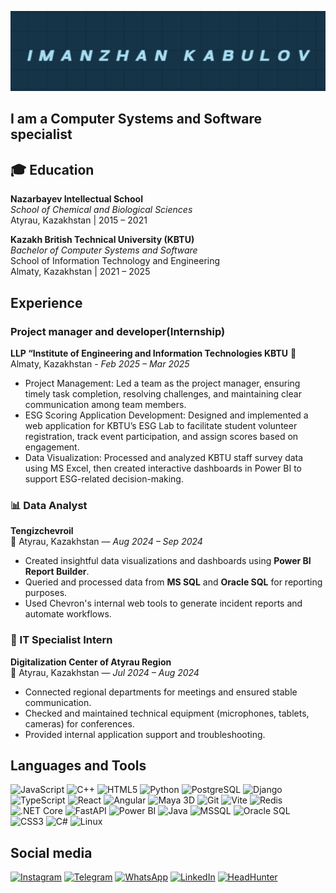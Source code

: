 ![Header](https://github.com/Imanzhan/Imanzhan/blob/main/assets/github.png)

## I am a Computer Systems and Software specialist

## 🎓 Education

**Nazarbayev Intellectual School**  
_School of Chemical and Biological Sciences_  
Atyrau, Kazakhstan | 2015 – 2021

**Kazakh British Technical University (KBTU)**  
_Bachelor of Computer Systems and Software_  
School of Information Technology and Engineering  
Almaty, Kazakhstan | 2021 – 2025

## Experience

### Project manager and developer(Internship)

**LLP “Institute of Engineering and Information Technologies KBTU**
📍 Almaty, Kazakhstan - _Feb 2025 – Mar 2025_

- Project Management: Led a team as the project manager, ensuring timely task completion, resolving challenges,
  and maintaining clear communication among team members.
- ESG Scoring Application Development: Designed and implemented a web application for KBTU’s ESG Lab to
  facilitate student volunteer registration, track event participation, and assign scores based on engagement.
- Data Visualization: Processed and analyzed KBTU staff survey data using MS Excel, then created interactive
  dashboards in Power BI to support ESG-related decision-making.

### 📊 Data Analyst

**Tengizchevroil**  
📍 Atyrau, Kazakhstan — _Aug 2024 – Sep 2024_

- Created insightful data visualizations and dashboards using **Power BI Report Builder**.
- Queried and processed data from **MS SQL** and **Oracle SQL** for reporting purposes.
- Used Chevron's internal web tools to generate incident reports and automate workflows.

### 💼 IT Specialist Intern

**Digitalization Center of Atyrau Region**  
📍 Atyrau, Kazakhstan — _Jul 2024 – Aug 2024_

- Connected regional departments for meetings and ensured stable communication.
- Checked and maintained technical equipment (microphones, tablets, cameras) for conferences.
- Provided internal application support and troubleshooting.

## Languages and Tools

![JavaScript](https://img.shields.io/badge/-JavaScript-F7DF1E?style=flat&logo=javascript&logoColor=black)
![C++](https://img.shields.io/badge/-C++-00599C?style=flat&logo=c%2B%2B&logoColor=white)
![HTML5](https://img.shields.io/badge/-HTML5-E34F26?style=flat&logo=html5&logoColor=white)
![Python](https://img.shields.io/badge/-Python-3776AB?style=flat&logo=python&logoColor=white)
![PostgreSQL](https://img.shields.io/badge/-PostgreSQL-4169E1?style=flat&logo=postgresql&logoColor=white)
![Django](https://img.shields.io/badge/-Django-092E20?style=flat&logo=django&logoColor=white)
![TypeScript](https://img.shields.io/badge/-TypeScript-3178C6?style=flat&logo=typescript&logoColor=white)
![React](https://img.shields.io/badge/-React-61DAFB?style=flat&logo=react&logoColor=black)
![Angular](https://img.shields.io/badge/-Angular-DD0031?style=flat&logo=angular&logoColor=white)
![Maya 3D](https://img.shields.io/badge/-Maya-00B1E7?style=flat&logo=autodesk&logoColor=white)
![Git](https://img.shields.io/badge/-Git-F05032?style=flat&logo=git&logoColor=white)
![Vite](https://img.shields.io/badge/-Vite-646CFF?style=flat&logo=vite&logoColor=white)
![Redis](https://img.shields.io/badge/-Redis-DC382D?style=flat&logo=redis&logoColor=white)
![.NET Core](https://img.shields.io/badge/-.NET_Core-512BD4?style=flat&logo=dotnet&logoColor=white)
![FastAPI](https://img.shields.io/badge/-FastAPI-009688?style=flat&logo=fastapi&logoColor=white)
![Power BI](https://img.shields.io/badge/-Power%20BI-F2C811?style=flat&logo=power-bi&logoColor=black)
![Java](https://img.shields.io/badge/-Java-007396?style=flat&logo=java&logoColor=white)
![MSSQL](https://img.shields.io/badge/-MSSQL-CC2927?style=flat&logo=microsoftsqlserver&logoColor=white)
![Oracle SQL](https://img.shields.io/badge/-Oracle_SQL-F80000?style=flat&logo=oracle&logoColor=white)
![CSS3](https://img.shields.io/badge/-CSS3-1572B6?style=flat&logo=css3)
![C#](https://img.shields.io/badge/-C%23-239120?style=flat&logo=c-sharp&logoColor=white)
![Linux](https://img.shields.io/badge/-Linux-FCC624?style=flat&logo=linux&logoColor=black)

## Social media

[![Instagram](https://img.shields.io/badge/-Instagram-E4405F?style=flat&logo=instagram&logoColor=white)](https://www.instagram.com/imanzhan.kabulov/?locale=en_US%2Cen_GB%2Cen_GB&hl=en)
[![Telegram](https://img.shields.io/badge/-Telegram-26A5E4?style=flat&logo=telegram&logoColor=white)](https://t.me/Ibaqaa)
[![WhatsApp](https://img.shields.io/badge/-WhatsApp-25D366?style=flat&logo=whatsapp&logoColor=white)](https://wa.me/77087286223)
[![LinkedIn](https://img.shields.io/badge/-LinkedIn-0A66C2?style=flat&logo=linkedin&logoColor=white)](https://www.linkedin.com/in/иманжан-қабұлов-20712b35a/)
[![HeadHunter](https://img.shields.io/badge/-HeadHunter-000000?style=flat&logo=hh.ru&logoColor=white)](https://hh.kz/applicant/resumes?hhtmFrom=main&hhtmFromLabel=header)
